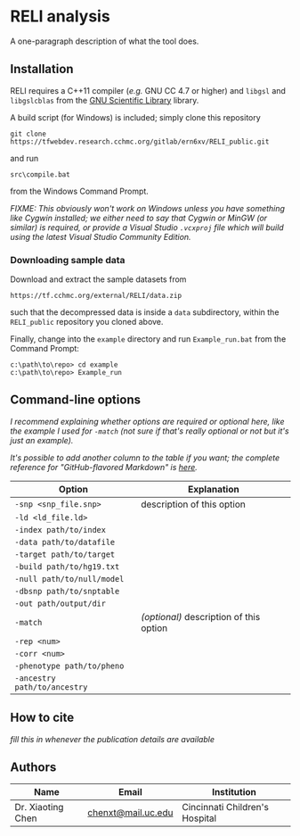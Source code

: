 # RELI analysis

A one-paragraph description of what the tool does.

## Installation

RELI requires a C++11 compiler (_e.g._ GNU CC 4.7 or higher) and `libgsl` and
`libgslcblas` from the [GNU Scientific Library][gsl] library.

A build script (for Windows) is included; simply clone this repository

    git clone https://tfwebdev.research.cchmc.org/gitlab/ern6xv/RELI_public.git

and run

    src\compile.bat

from the Windows Command Prompt.

_FIXME: This obviously won't work on Windows unless you have something like
Cygwin installed; we either need to say that Cygwin or MinGW (or similar) is
required, or provide a Visual Studio `.vcxproj` file which will build using
the latest Visual Studio Community Edition._

### Downloading sample data

Download and extract the sample datasets from

    https://tf.cchmc.org/external/RELI/data.zip

such that the decompressed data is inside a `data` subdirectory, within the `RELI_public` repository you cloned above.

Finally, change into the `example` directory and run `Example_run.bat` from the Command Prompt:

    c:\path\to\repo> cd example
    c:\path\to\repo> Example_run


## Command-line options

_I recommend explaining whether options are required or optional here, like
the example I used for `-match` (not sure if that's really optional or not
but it's just an example)._

_It's possible to add another column to the table if you want; the complete
reference for "GitHub-flavored Markdown" is [here][md]._

| Option                       | Explanation                                 |
|------------------------------|---------------------------------------------|
| `-snp <snp_file.snp>`        | description of this option                  |
| `-ld <ld_file.ld>`           |                                             |
| `-index path/to/index`       |                                             |
| `-data path/to/datafile`     |                                             |
| `-target path/to/target`     |                                             |
| `-build path/to/hg19.txt`    |                                             |
| `-null path/to/null/model`   |                                             |
| `-dbsnp path/to/snptable`    |                                             |
| `-out path/output/dir`       |                                             |
| `-match`                     | _(optional)_ description of this option     |
| `-rep <num>`                 |                                             |
| `-corr <num>`                |                                             |
| `-phenotype path/to/pheno`   |                                             |
| `-ancestry path/to/ancestry` |                                             |

## How to cite

_fill this in whenever the publication details are available_

## Authors

| Name              | Email              | Institution                    |
|-------------------|--------------------|--------------------------------|
| Dr. Xiaoting Chen | chenxt@mail.uc.edu | Cincinnati Children's Hospital

[md]: https://help.github.com/categories/writing-on-github/ 
[gsl]: https://www.gnu.org/software/gsl/
